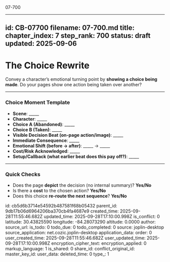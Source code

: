 07-700

---
id: CB-07700
filename: 07-700.md
title: 
chapter_index: 7
step_rank: 700
status: draft
updated: 2025-09-06
---

# The Choice Rewrite

Convey a character’s emotional turning point by **showing a choice being made**. Do your pages show one action being taken over another?

---

### **Choice Moment Template**

- **Scene**: _____  
- **Character**: _____  
- **Choice A (Abandoned)**: _____  
- **Choice B (Taken)**: _____  
- **Visible Decision Beat (on-page action/image)**: _____  
- **Immediate Consequence**: _____  
- **Emotional Shift (before → after)**: _____ → _____  
- **Cost/Risk Acknowledged**: _____  
- **Setup/Callback (what earlier beat does this pay off?)**: _____  

---

### **Quick Checks**

- Does the page **depict** the decision (no internal summary)? **Yes/No**  
- Is there a **cost** to the chosen action? **Yes/No**  
- Does this choice **re-route the next sequence**? **Yes/No**  


id: cb5d6b3714e54592b487581f68b05432
parent_id: 9db17b06d6964206ba370cb4fa4687e9
created_time: 2025-09-28T11:55:46.682Z
updated_time: 2025-09-28T17:10:00.998Z
is_conflict: 0
latitude: 30.43825590
longitude: -84.28073290
altitude: 0.0000
author: 
source_url: 
is_todo: 0
todo_due: 0
todo_completed: 0
source: joplin-desktop
source_application: net.cozic.joplin-desktop
application_data: 
order: 0
user_created_time: 2025-09-28T11:55:46.682Z
user_updated_time: 2025-09-28T17:10:00.998Z
encryption_cipher_text: 
encryption_applied: 0
markup_language: 1
is_shared: 0
share_id: 
conflict_original_id: 
master_key_id: 
user_data: 
deleted_time: 0
type_: 1